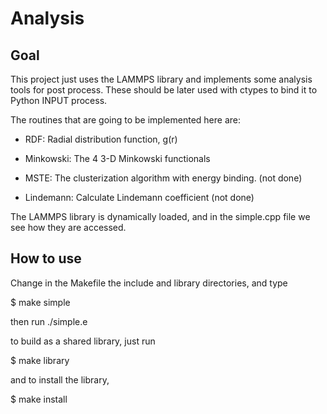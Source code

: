 Analysis
========

Goal
----

This project just uses the LAMMPS library and implements some analysis
tools for post process. These should be later used with ctypes to bind 
it to Python INPUT process.

The routines that are going to be implemented here are:

- RDF: Radial distribution function, g(r)

- Minkowski: The 4 3-D Minkowski functionals

- MSTE: The clusterization algorithm with energy binding. (not done)

- Lindemann: Calculate Lindemann coefficient (not done)

The LAMMPS library is dynamically loaded, and in the simple.cpp file
we see how they are accessed.

How to use
----------

Change in the Makefile the include and library directories, and type

$ make simple

then run ./simple.e

to build as a shared library, just run

$ make library

and to install the library,

$ make install
